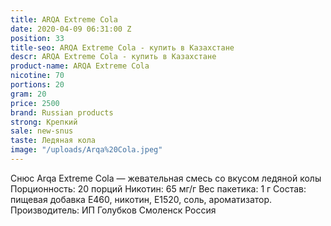 ```yaml
---
title: ARQA Extreme Cola
date: 2020-04-09 06:31:00 Z
position: 33
title-seo: ARQA Extreme Cola - купить в Казахстане
descr: ARQA Extreme Cola - купить в Казахстане
product-name: ARQA Extreme Cola
nicotine: 70
portions: 20
gram: 20
price: 2500
brand: Russian products
strong: Крепкий
sale: new-snus
taste: Ледяная кола
image: "/uploads/Arqa%20Cola.jpeg"
---
```


Снюс Arqa Extreme Cola — жевательная смесь со вкусом ледяной колы Порционность: 20 порций Никотин: 65 мг/г Вес пакетика: 1 г Состав: пищевая добавка E460, никотин, E1520, соль, ароматизатор. Производитель: ИП Голубков Смоленск Россия
